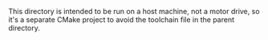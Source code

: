 This directory is intended to be run on a host machine, not a motor drive,
so it's a separate CMake project to avoid the toolchain file in the parent
directory.
